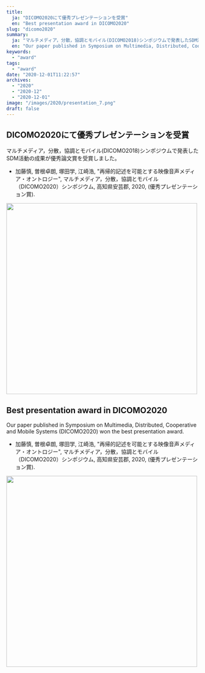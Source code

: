 ```yaml
---
title: 
  ja: "DICOMO2020にて優秀プレゼンテーションを受賞"
  en: "Best presentation award in DICOMO2020"
slug: "dicomo2020"
summary:
  ja: "マルチメディア，分散，協調とモバイル(DICOMO2018)シンポジウムで発表したSDM活動の成果が優秀論文賞を受賞しました。"
  en: "Our paper published in Symposium on Multimedia, Distributed, Cooperative and Mobile Systems (DICOMO2020) won the best presentation award."
keywords:
  - "award"
tags:
  - "award"
date: "2020-12-01T11:22:57"
archives:
  - "2020"
  - "2020-12"
  - "2020-12-01"
image: "/images/2020/presentation_7.png"
draft: false
---
```


<!-- 日本語記事ここから -->
<section lang="ja" v-if="$context.locale === 'ja-jp'">

# DICOMO2020にて優秀プレゼンテーションを受賞

マルチメディア，分散，協調とモバイル(DICOMO2018)シンポジウムで発表したSDM活動の成果が優秀論文賞を受賞しました。

<!--  ![受賞](/images/2020/presentation_7.png)  -->

- 加藤慎, 曽根卓朗, 塚田学, 江崎浩, "再帰的記述を可能とする映像音声メディア・オントロジー", マルチメディア，分散，協調とモバイル（DICOMO2020）シンポジウム, 高知県安芸郡, 2020, (優秀プレゼンテーション賞).

<a href="/images/2020/presentation_7.png"><img src="/images/2020/presentation_7.png" width="500"></a>

</section>
<!-- 日本語記事ここまで -->

<!-- English article start -->
<section lang="en" v-else>

# Best presentation award in DICOMO2020

Our paper published in Symposium on Multimedia, Distributed, Cooperative and Mobile Systems (DICOMO2020) won the best presentation award.

- 加藤慎, 曽根卓朗, 塚田学, 江崎浩, "再帰的記述を可能とする映像音声メディア・オントロジー", マルチメディア，分散，協調とモバイル（DICOMO2020）シンポジウム, 高知県安芸郡, 2020, (優秀プレゼンテーション賞).

<a href="/images/2020/presentation_7.png"><img src="/images/2020/presentation_7.png" width="500"></a>

</section>
<!-- English article end -->
